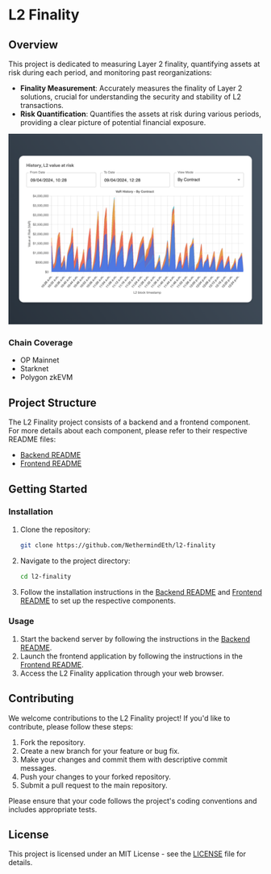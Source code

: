# L2 Finality

## Overview

This project is dedicated to measuring Layer 2 finality, quantifying assets at risk during each period, and monitoring past reorganizations:

- **Finality Measurement**: Accurately measures the finality of Layer 2 solutions, crucial for understanding the security and stability of L2 transactions.
- **Risk Quantification**: Quantifies the assets at risk during various periods, providing a clear picture of potential financial exposure.

![Screenshot 2](images/history.png)

### Chain Coverage
- OP Mainnet
- Starknet
- Polygon zkEVM


## Project Structure
The L2 Finality project consists of a backend and a frontend component. For more details about each component, please refer to their respective README files:

- [Backend README](app/backend/readme.md)
- [Frontend README](app/frontend/readme.md)

## Getting Started

### Installation

1. Clone the repository:
   ```bash
   git clone https://github.com/NethermindEth/l2-finality
   ```
2. Navigate to the project directory:
   ```bash
   cd l2-finality
   ```
3. Follow the installation instructions in the [Backend README](app/backend/readme.md) and [Frontend README](app/frontend/readme.md) to set up the respective components.

### Usage

1. Start the backend server by following the instructions in the [Backend README](app/backend/readme.md).
2. Launch the frontend application by following the instructions in the [Frontend README](app/frontend/readme.md).
3. Access the L2 Finality application through your web browser.

## Contributing

We welcome contributions to the L2 Finality project! If you'd like to contribute, please follow these steps:

1. Fork the repository.
2. Create a new branch for your feature or bug fix.
3. Make your changes and commit them with descriptive commit messages.
4. Push your changes to your forked repository.
5. Submit a pull request to the main repository.

Please ensure that your code follows the project's coding conventions and includes appropriate tests.

## License

This project is licensed under an MIT License - see the [LICENSE](LICENSE) file for details.